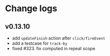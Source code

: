 # Change logs

## v0.13.10

- add `updateFinish` action after `click/fireEvent`
- add a testcase for `track-by`
- fixed #323. fix computed in repeat scope